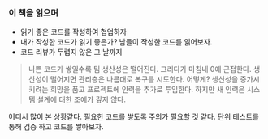 ### 이 책을 읽으며

- 읽기 좋은 코드를 작성하여 협업하자
- 내가 작성한 코드가 읽기 좋은가? 남들이 작성한 코드를 읽어보자.
- 코드 리뷰가 두렵지 않은 그 날까지

> 나쁜 코드가 쌓일수록 팀 생산성은 떨어진다. 그러다가 마침내 0에 근접한다. 생산성이 떨어지면 관리층은 
> 나름대로 복구를 시도한다. 어떻게? 생산성을 증가시키려는 희망을 품고 프로젝트에 인력을 추가로 투입한다. 
> 하지만 새 인력은 시스템 설계에 대한 조예가 깊지 않다. 

어디서 많이 본 상황같다. 필요한 코드를 쌓도록 주의가 필요할 것 같다.
단위 테스트를 통해 검증 하고 코드를 쌓아보자.